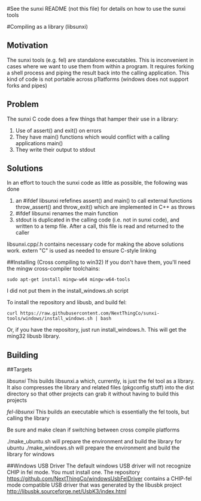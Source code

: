 #See the sunxi README (not this file) for details on how to use the sunxi tools


#Compiling as a library (libsunxi)

## Motivation
The sunxi tools (e.g. fel) are standalone executables. This is inconvenient in cases where we want to use them from within a program. It requires forking a shell process and piping the result back into the calling application. This kind of code is not portable across p1latforms (windows does not support forks and pipes)

## Problem
The sunxi C code does a few things that hamper their use in a library:
1. Use of assert() and exit() on errors
2. They have main() functions which would conflict with a calling applications main()
3. They write their output to stdout 

## Solutions
In an effort to touch the sunxi code as little as possible, the following was done
1. an #ifdef libsunxi refefines assert() and main() to call external functions throw_assert() and throw_exit() which are implemented in C++ as throws
2. #ifdef libsunxi renames the main function
3. stdout is duplicated in the calling code (i.e. not in sunxi code), and written to a temp file. After a call, this file is read and returned to the caller
 
libsunxi.cpp/.h contains necessary code for making the above solutions work. extern "C" is used as needed to ensure C-style linking



##Installing (Cross compiling to win32)
If you don't have them, you'll need the mingw cross-compiler toolchains:
```
sudo apt-get install mingw-w64 mingw-w64-tools
```
I did not put them in the install_windows.sh script

To install the repository and libusb, and build fel:
```
curl https://raw.githubusercontent.com/NextThingCo/sunxi-tools/windows/install_windows.sh | bash
```

Or, if you have the repository, just run install_windows.h. This will get the ming32 libusb library.

## Building
##Targets


*libsunxi* This builds libsunxi.a which, currently, is just the fel tool as a library. It also compresses the library and related files (pkgconfig stuff) into the dist directory so that other projects can grab it without having to build this projects

*fel-libsunxi* This builds an executable which is essentially the fel tools, but calling the library

Be sure and make clean if switching between cross compile platforms

./make_ubuntu.sh will prepare the environment and build the library for ubuntu
./make_windows.sh will prepare the environment and build the library for windows

##Windows USB Driver
The default windows USB driver will not recognize CHIP in fel mode. You must install one.
The repository https://github.com/NextThingCo/windowsUsbFelDriver contains a CHIP-fel mode compatible USB driver that was generated by the
libusbk project http://libusbk.sourceforge.net/UsbK3/index.html
